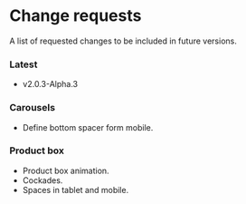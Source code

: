# Change requests
A list of requested changes to be included in future versions.

### Latest 
* v2.0.3-Alpha.3

### Carousels
* Define bottom spacer form mobile.

### Product box
* Product box animation.
* Cockades.
* Spaces in tablet and mobile.
